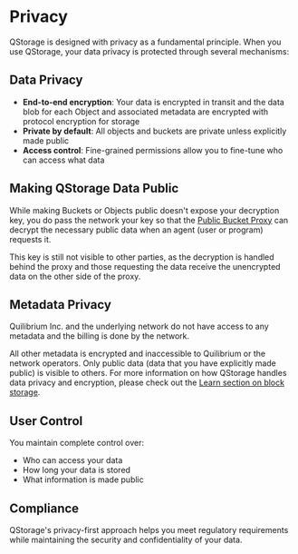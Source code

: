 # Privacy

QStorage is designed with privacy as a fundamental principle. When you use QStorage, your data privacy is protected through several mechanisms:

## Data Privacy

- **End-to-end encryption**: Your data is encrypted in transit and the data blob for each Object and associated metadata are encrypted with protocol encryption for storage
- **Private by default**: All objects and buckets are private unless explicitly made public
- **Access control**: Fine-grained permissions allow you to fine-tune who can access what data

## Making QStorage Data Public

While making Buckets or Objects public doesn't expose your decryption key, you do pass the network your key so that the [Public Bucket Proxy](docs/api/q-storage/user-manual/working-with-buckets/edit-bucket-visibility#public-bucket-proxy) can decrypt the necessary public data when an agent (user or program) requests it. 

This key is still not visible to other parties, as the decryption is handled behind the proxy and those requesting the data receive the unencrypted data on the other side of the proxy.

## Metadata Privacy

Quilibrium Inc. and the underlying network do not have access to any metadata and the billing is done by the network.

All other metadata is encrypted and inaccessible to Quilibrium or the network operators. Only public data (data that you have explicitly made public) is visible to others. For more information on how QStorage handles data privacy and encryption, please check out the [Learn section on block storage](/docs/discover/block-storage).

## User Control

You maintain complete control over:
- Who can access your data
- How long your data is stored
- What information is made public

## Compliance

QStorage's privacy-first approach helps you meet regulatory requirements while maintaining the security and confidentiality of your data.
